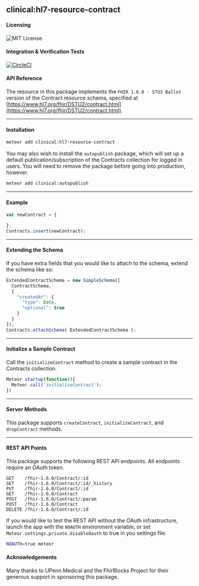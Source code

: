 ##  clinical:hl7-resource-contract   

#### Licensing  

![MIT License](https://img.shields.io/badge/license-MIT-blue.svg)


#### Integration & Verification Tests  

[![CircleCI](https://circleci.com/gh/clinical-meteor/hl7-resource-contract/tree/master.svg?style=svg)](https://circleci.com/gh/clinical-meteor/hl7-resource-contract/tree/master)


#### API Reference  

The resource in this package implements the `FHIR 1.6.0 - STU3 Ballot` version of the Contract resource schema, specified at  [https://www.hl7.org/fhir/DSTU2/contract.html](https://www.hl7.org/fhir/DSTU2/contract.html).  


--------------------------------------------  
#### Installation  

```bash
meteor add clinical:hl7-resource-contract
```

You may also wish to install the `autopublish` package, which will set up a default publication/subscription of the Contracts collection for logged in users.  You will need to remove the package before going into production, however.

```bash
meteor add clinical:autopublish  
```


--------------------------------------------  
#### Example    

```js
var newContract = {

};
Contracts.insert(newContract);
```

--------------------------------------------  
#### Extending the Schema  

If you have extra fields that you would like to attach to the schema, extend the schema like so:  

```js
ExtendedContractSchema = new SimpleSchema([
  ContractSchema,
  {
    "createdAt": {
      "type": Date,
      "optional": true
    }
  }
]);
Contracts.attachSchema( ExtendedContractSchema );
```

--------------------------------------------  
#### Initialize a Sample Contract  

Call the `initializeContract` method to create a sample contract in the Contracts collection.

```js
Meteor.startup(function(){
  Meteor.call('initializeContract');
})
```
--------------------------------------------  
#### Server Methods  

This package supports `createContract`, `initializeContract`, and `dropContract` methods.

--------------------------------------------  
#### REST API Points    

This package supports the following REST API endpoints.  All endpoints require an OAuth token.  

```
GET    /fhir-1.6.0/Contract/:id    
GET    /fhir-1.6.0/Contract/:id/_history  
PUT    /fhir-1.6.0/Contract/:id  
GET    /fhir-1.6.0/Contract  
POST   /fhir-1.6.0/Contract/:param  
POST   /fhir-1.6.0/Contract  
DELETE /fhir-1.6.0/Contract/:id
```

If you would like to test the REST API without the OAuth infrastructure, launch the app with the `NOAUTH` environment variable, or set `Meteor.settings.private.disableOauth` to true in you settings file.

```bash
NOAUTH=true meteor
```


#### Acknowledgements     

Many thanks to UPenn Medical and the FhirBlocks Project for their generous support in sponsoring this package.   